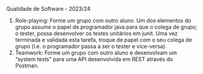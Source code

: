 Qualidade de Software - 2023/24
1. Role-playing: Forme um grupo com outro aluno. Um dos elementos do grupo
assume o papel de programador java para que o colega de grupo; o tester, possa
desenvolver os testes unitários em junit. Uma vez terminada e validada esta
tarefa, troque de papel com o seu colega de grupo (i.e. o programador passa a ser
o tester e vice-versa).
2. Teamwork: Forme um grupo com outro aluno e desenvolvam um “system tests”
para uma API desenvolvida em REST através do Postman.
